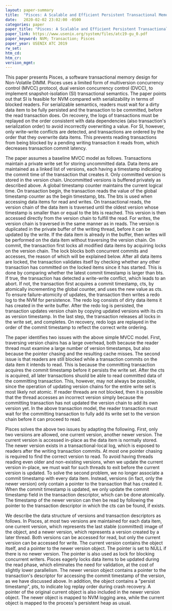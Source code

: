 ```yaml
---
layout: paper-summary
title:  "Pisces: A Scalable and Efficient Persistent Transactional Memory"
date:   2020-02-02 23:02:00 -0500
categories: paper
paper_title: "Pisces: A Scalable and Efficient Persistent Transactional Memory"
paper_link: https://www.usenix.org/system/files/atc19-gu_0.pdf
paper_keyword: NVM; Transaction; Pisces
paper_year: USENIX ATC 2019
rw_set:
htm_cd:
htm_cr:
version_mgmt:
---
```


This paper presents Pisces, a software transactional memory design for Non-Volatile DIMM. Pisces uses a limited form
of multiversion concurrency control (MVCC) protocol, dual version concurrency control (DVCC), to implement snapshot-isolation
(SI) transactional semantics. The paper points out that SI is feasible for NVM compared with serializability in terms of 
blocked readers. For serializable semantics, readers must wait for a dirty data item to be fully persisted and the transaction 
to be committed, before the read transaction does. On recovery, the logs of transactions must be replayed on the order 
consistent with data dependencies (also transaction's serialization order) to avoid incorrectly overwriting a value. 
For SI, however, only write-write conflicts are detected, and transactions are ordered by the order that they overwrite
data items. This prevents reading transactions from being blocked by a pending writing transaction it reads from, which
decreases transaction commit latency.

The paper assumes a baseline MVCC model as follows. Transactions maintain a private write set for storing uncommitted data.
Data items are maintained as a linked list of versions, each having a timestamp indicating the commit time of the transaction
that creates it. Only committed version is stored in the version chain. Uncommitted versions is buffered privately as described
above. A global timestamp counter maintains the current logical time. On transaction begin, the transaction reads the value 
of the global timestamp counter as the begin timestamp, bts. The bts is used when accessing data items for read and writes. 
On transactional reads, the version chain of the data item is traversed until the oldest version whose timestamp is smaller than
or equal to the bts is reached. This version is then accessed directly from the version chain to fulfill the read. For writes,
the version chain is traversed in the same manner as in reads. The version is duplicated in the private buffer of the writing
thread, before it can be updated by the write. If the data item is already in the buffer, then writes will be performed
on the data item without traversing the version chain. On commit, the transaction first locks all modified data items by
acquiring locks on the version chain. The lock blocks both concurrent commits and accesses, the reason of which will be 
explained below. After all data items are locked, the transaction validates itself by checking whether any other transaction
has committed on the locked items since it has started. This is done by comparing whether the latest commit timestamp
is larger than bts. If true, the transaction has detected a write-write conflict, which leads to an abort. If not, the 
transaction first acquires a commit timestamp, cts, by atomically incrementing the global counter, and uses the new value 
as cts. To ensure failure-atomicity of updates, the transaction then writes a redo log to the NVM for persistence. The 
redo log consists of dirty data items it has created in the write buffer. After the redo log is persisted, the transaction
updates version chain by copying updated versions with its cts as version timestamp. In the last step, the transaction
releases all locks in the write set, and completes. On recovery, redo logs are replayed in the order of the commit timestamp
to reflect the correct write ordering.

The paper identifies two issues with the above simple MVCC model. First, traversing version chains has a large overhead,
both because the reader thread must examine a large number of version timestamps, but also because the pointer chasing 
and the resulting cache misses. The second issue is that readers are still blocked while a transaction commits on the 
data item it intends to read. This is because the committing transaction acquires the commit timestamp before it persists
the write set. After the cts is acquired, all later transactions shuold be able to read committed data of the committing 
transaction. This, however, may not always be possible, since the operation of updating version chains for the entire 
write set is most likely not atomic. If reader threads are not blocked, then it is possible that the thread accesses
an incorrect version simply because the committing transaction has not updated the version chain to add its own version 
yet. In the above transaction model, the reader transaction must wait for the committing transaction to fully add its 
write set to the version chain before it can proceed to read.

Pisces solves the above two issues by adapting the following. First, only two versions are allowed, one current version,
another newer version. The current version is accessed in-place as the data item is normally stored. The newer version exists
in a transactional-local log, which is exposed to readers after the writing transaction commits. At most one pointer chasing
is required to find the correct version to read. To avoid having threads reading even older and non-existing versions,
when we update the current version in-place, we must wait for such threads to exit before the current version is updated.
To solve the second problem, we no longer associate a commit timestamp with every data item. Instead, versions (in fact,
only the newer version) only contain a pointer to the transaction that has created it. When the commit timestamp is updated,
we only update the commit timestamp field in the transaction descriptor, which can be done atomically. The timestamp of 
the newer version can then be read by following the pointer to the transaction descriptor in which the cts can be found, 
if exists.

We describe the data structure of versions and transaction descriptors as follows. In Pisces, at most two versions are 
maintained for each data item, one current version, which represents the last stable (committed) image of the object, and 
a newer version, which represents a version created by a later thread. Both versions can be accessed for read, but only
the current version can be accessed for write. The current version contains the object itself, and a pointer to the newer
version object. The pointer is set to NULL if there is no newer version. The pointer is also used as lock for blocking
concurrent writers. Pisces eagerly locks data items to be updated during the read phase, which eliminates the need for 
validation, at the cost of slightly lower parallelism. The newer version object contains a pointer to the transaction's
descriptor for accessing the commit timestamp of the version, as we have discussed above. In addition, the object contains
a "persist timestamp", pts, to indicate log replay order during crash recovery. A pointer of the original current object 
is also included in the newer version object. The newer object is mapped to NVM logging area, while the current object
is mapped to the process's persistent heap as usual.